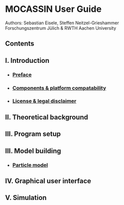 # MOCASSIN User Guide
Authors: Sebastian Eisele, Steffen Neitzel-Grieshammer
Forschungszentrum Jülich & RWTH Aachen University


## Contents

## I. Introduction
- ### [Preface](./under-construction.md)
- ### [Components & platform compatability](./under-construction.md)
- ### [License & legal disclaimer](./under-construction.md)

## II. Theoretical background

## III. Program setup

## III. Model building
- ### [Particle model](./particle-model.md)
## IV. Graphical user interface

## V. Simulation